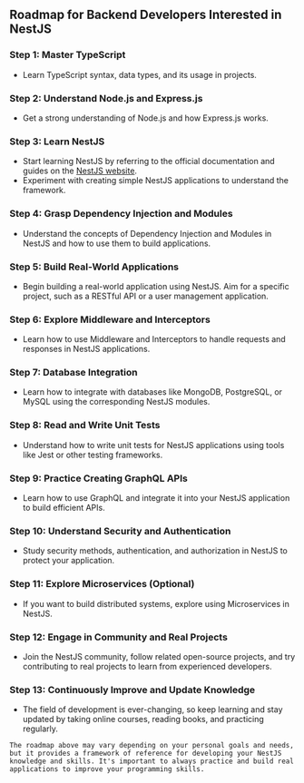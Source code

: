 ## Roadmap for Backend Developers Interested in NestJS

### Step 1: Master TypeScript

- Learn TypeScript syntax, data types, and its usage in projects.

### Step 2: Understand Node.js and Express.js

- Get a strong understanding of Node.js and how Express.js works.

### Step 3: Learn NestJS

- Start learning NestJS by referring to the official documentation and guides on the [NestJS website](https://nestjs.com/).
- Experiment with creating simple NestJS applications to understand the framework.

### Step 4: Grasp Dependency Injection and Modules

- Understand the concepts of Dependency Injection and Modules in NestJS and how to use them to build applications.

### Step 5: Build Real-World Applications

- Begin building a real-world application using NestJS. Aim for a specific project, such as a RESTful API or a user management application.

### Step 6: Explore Middleware and Interceptors

- Learn how to use Middleware and Interceptors to handle requests and responses in NestJS applications.

### Step 7: Database Integration

- Learn how to integrate with databases like MongoDB, PostgreSQL, or MySQL using the corresponding NestJS modules.

### Step 8: Read and Write Unit Tests

- Understand how to write unit tests for NestJS applications using tools like Jest or other testing frameworks.

### Step 9: Practice Creating GraphQL APIs

- Learn how to use GraphQL and integrate it into your NestJS application to build efficient APIs.

### Step 10: Understand Security and Authentication

- Study security methods, authentication, and authorization in NestJS to protect your application.

### Step 11: Explore Microservices (Optional)

- If you want to build distributed systems, explore using Microservices in NestJS.

### Step 12: Engage in Community and Real Projects

- Join the NestJS community, follow related open-source projects, and try contributing to real projects to learn from experienced developers.

### Step 13: Continuously Improve and Update Knowledge

- The field of development is ever-changing, so keep learning and stay updated by taking online courses, reading books, and practicing regularly.

```
The roadmap above may vary depending on your personal goals and needs, but it provides a framework of reference for developing your NestJS knowledge and skills. It's important to always practice and build real applications to improve your programming skills.
```